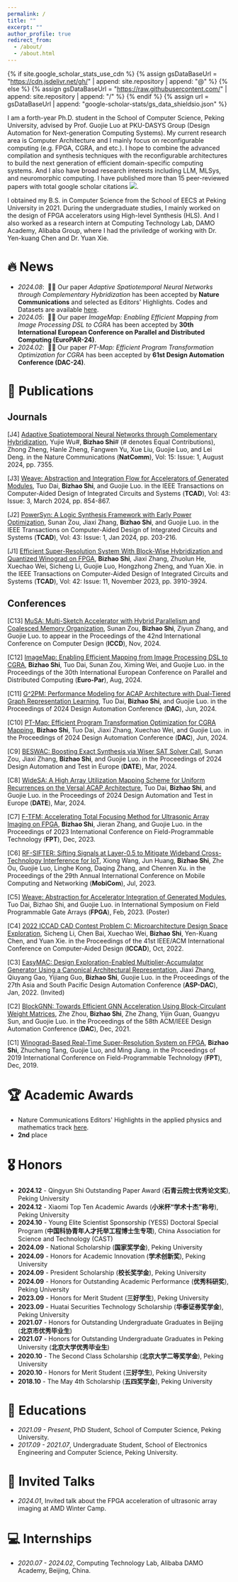 ```yaml
---
permalink: /
title: ""
excerpt: ""
author_profile: true
redirect_from: 
  - /about/
  - /about.html
---
```


{% if site.google_scholar_stats_use_cdn %}
{% assign gsDataBaseUrl = "https://cdn.jsdelivr.net/gh/" | append: site.repository | append: "@" %}
{% else %}
{% assign gsDataBaseUrl = "https://raw.githubusercontent.com/" | append: site.repository | append: "/" %}
{% endif %}
{% assign url = gsDataBaseUrl | append: "google-scholar-stats/gs_data_shieldsio.json" %}

<span class='anchor' id='about-me'></span>

I am a forth-year Ph.D. student in the School of Computer Science, Peking University, advised by Prof. Guojie Luo at PKU-DASYS Group (Design Automation for Next-generation Computing Systems). My current research area is Computer Architecture and I mainly focus on reconfigurable computing (e.g. FPGA, CGRA, and etc.). I hope to combine the advanced compilation and synthesis techniques with the reconfigurable architectures to build the next generation of efficient domain-specific computing systems. And I also have broad research interests including LLM, MLSys, and neuromorphic computing. I have published more than 15 peer-reviewed papers with total google scholar citations <a href='https://scholar.google.com/citations?user=Yz6SL4wAAAAJ'><img src="https://img.shields.io/endpoint?url={{ url | url_encode }}&logo=Google%20Scholar&labelColor=f6f6f6&color=9cf&style=flat&label=citations"></a>.

I obtained my B.S. in Computer Science from the School of EECS at Peking University in 2021. During the undergraduate studies, I mainly worked on the design of FPGA accelerators using High-level Synthesis (HLS). And I also worked as a research intern at Computing Technology Lab, DAMO Academy, Alibaba Group, where I had the priviledge of working with Dr. Yen-kuang Chen and Dr. Yuan Xie. 

<!-- My research interest includes neural machine translation and computer vision. I have published more than 100 papers at the top international AI conferences with total <a href='https://scholar.google.com/citations?user=DhtAFkwAAAAJ'>google scholar citations <strong><span id='total_cit'>260000+</span></strong></a> (You can also use google scholar badge <a href='https://scholar.google.com/citations?user=DhtAFkwAAAAJ'><img src="https://img.shields.io/endpoint?url={{ url | url_encode }}&logo=Google%20Scholar&labelColor=f6f6f6&color=9cf&style=flat&label=citations"></a>). -->


# 🔥 News
- *2024.08*: &nbsp;🎉🎉 Our paper *Adaptive Spatiotemporal Neural Networks through Complementary Hybridization* has been accepted by **Nature Communications** and selected as Editors' Highlights. Codes and Datasets are available [here](https://github.com/shibizhao/hstnn-demo).
- *2024.05*: &nbsp;🎉🎉 Our paper *ImageMap: Enabling Efficient Mapping from Image Processing DSL to CGRA* has been accepted by **30th International European Conference on Parallel and Distributed Computing (EuroPAR-24)**.
- *2024.02*: &nbsp;🎉🎉 Our paper *PT-Map: Efficient Program Transformation Optimization for CGRA* has been accepted by **61st Design Automation Conference (DAC-24)**.
 

# 📝 Publications

## Journals

\[J4\] [Adaptive Spatiotemporal Neural Networks through Complementary Hybridization](https://www.nature.com/articles/s41467-024-51641-x), Yujie Wu#, **Bizhao Shi**# (# denotes Equal Contributions), Zhong Zheng, Hanle Zheng, Fangwen Yu, Xue Liu, Guojie Luo, and Lei Deng. in the Nature Communications (**NatComm**), Vol: 15: Issue: 1, August 2024, pp. 7355.

\[J3\] [Weave: Abstraction and Integration Flow for Accelerators of Generated Modules](https://ieeexplore.ieee.org/document/10288134), Tuo Dai, **Bizhao Shi**, and Guojie Luo. in the IEEE Transactions on Computer-Aided Design of Integrated Circuits and Systems (**TCAD**), Vol: 43: Issue: 3, March 2024, pp. 854-867.

\[J2\] [PowerSyn: A Logic Synthesis Framework with Early Power Optimization](https://ieeexplore.ieee.org/document/10186351), Sunan Zou, Jiaxi Zhang, **Bizhao Shi**, and Guojie Luo. in the IEEE Transactions on Computer-Aided Design of Integrated Circuits and Systems (**TCAD**), Vol: 43: Issue: 1, Jan 2024, pp. 203-216.

\[J1\] [Efficient Super-Resolution System With Block-Wise Hybridization and Quantized Winograd on FPGA](https://ieeexplore.ieee.org/document/10049639), **Bizhao Shi**, Jiaxi Zhang, Zhuolun He, Xuechao Wei, Sicheng Li, Guojie Luo, Hongzhong Zheng, and Yuan Xie. in the IEEE Transactions on Computer-Aided Design of Integrated Circuits and Systems (**TCAD**), Vol: 42: Issue: 11, November 2023, pp. 3910-3924.

## Conferences

\[C13\] [MuSA: Multi-Sketch Accelerator with Hybrid Parallelism and Coalesced Memory Organization](https://ieeexplore.ieee.org/document/10817985), Sunan Zou, **Bizhao Shi**, Ziyun Zhang, and Guojie Luo. to appear in the Proceedings of the 42nd International Conference on Computer Design (**ICCD**), Nov, 2024.

\[C12\] [ImageMap: Enabling Efficient Mapping from Image Processing DSL to CGRA](https://link.springer.com/chapter/10.1007/978-3-031-69577-3_5), **Bizhao Shi**, Tuo Dai, Sunan Zou, Ximing Wei, and Guojie Luo. in the Proceedings of the 30th International European Conference on Parallel and Distributed Computing (**Euro-Par**), Aug, 2024.

\[C11\] [G^2PM: Performance Modeling for ACAP Architecture with Dual-Tiered Graph Representation Learning](https://dl.acm.org/doi/10.1145/3649329.3655898), Tuo Dai, **Bizhao Shi**, and Guojie Luo. in the Proceedings of 2024 Design Automation Conference (**DAC**), Jun, 2024.

\[C10\] [PT-Map: Efficient Program Transformation Optimization for CGRA Mapping](https://dl.acm.org/doi/10.1145/3649329.3656257), **Bizhao Shi**, Tuo Dai, Jiaxi Zhang, Xuechao Wei, and Guojie Luo. in the Proceedings of 2024 Design Automation Conference (**DAC**), Jun, 2024.

\[C9\] [BESWAC: Boosting Exact Synthesis via Wiser SAT Solver Call](https://ieeexplore.ieee.org/document/10546591/), Sunan Zou, Jiaxi Zhang, **Bizhao Shi**, and Guojie Luo. in the Proceedings of 2024 Design Automation and Test in Europe (**DATE**), Mar, 2024.

\[C8\] [WideSA: A High Array Utilization Mapping Scheme for Uniform Recurrences on the Versal ACAP Architecture](https://ieeexplore.ieee.org/document/10546896), Tuo Dai, **Bizhao Shi**, and Guojie Luo. in the Proceedings of 2024 Design Automation and Test in Europe (**DATE**), Mar, 2024.

\[C7\] [F-TFM: Accelerating Total Focusing Method for Ultrasonic Array Imaging on FPGA](https://ieeexplore.ieee.org/document/10416104), **Bizhao Shi**, Jieran Zhang, and Guojie Luo. in the Proceedings of 2023 International Conference on Field-Programmable Technology (**FPT**), Dec, 2023.

\[C6\] [RF-SIFTER: Sifting Signals at Layer-0.5 to Mitigate Wideband Cross-Technology Interference for IoT](https://dl.acm.org/doi/10.1145/3570361.3592513), Xiong Wang, Jun Huang, **Bizhao Shi**, Zhe Ou, Guojie Luo, Linghe Kong, Daqing Zhang, and Chenren Xu. in the Proceedings of the 29th Annual International Conference on Mobile Computing and Networking (**MobiCom**), Jul, 2023.

\[C5\] [Weave: Abstraction for Accelerator Integration of Generated Modules](https://dl.acm.org/doi/abs/10.1145/3543622.3573176), Tuo Dai, Bizhao Shi, and Guojie Luo. in International Symposium on Field Programmable Gate Arrays (**FPGA**), Feb, 2023. (Poster)

\[C4\] [2022 ICCAD CAD Contest Problem C: Microarchitecture Design Space Exploration](https://ieeexplore.ieee.org/document/10069474), Sicheng Li, Chen Bai, Xuechao Wei, **Bizhao Shi**, Yen-Kuang Chen, and Yuan Xie. in the Proceedings of the 41st IEEE/ACM International Conference on Computer-Aided Design (**ICCAD**), Oct, 2022.

\[C3\] [EasyMAC: Design Exploration-Enabled Multiplier-Accumulator Generator Using a Canonical Architectural Representation](https://ieeexplore.ieee.org/document/9712519), Jiaxi Zhang, Qiuyang Gao, Yijiang Guo, **Bizhao Shi**, Guojie Luo. in the Proceedings of the 27th Asia and South Pacific Design Automation Conference (**ASP-DAC**), Jan, 2022. (Invited)

\[C2\] [BlockGNN: Towards Efficient GNN Acceleration Using Block-Circulant Weight Matrices](https://ieeexplore.ieee.org/document/9586181), Zhe Zhou, **Bizhao Shi**, Zhe Zhang, Yijin Guan, Guangyu Sun, and Guojie Luo. in the Proceedings of the 58th ACM/IEEE Design Automation Conference (**DAC**), Dec, 2021.

\[C1\] [Winograd-Based Real-Time Super-Resolution System on FPGA](https://ieeexplore.ieee.org/document/8977840/), **Bizhao Shi**, Zhucheng Tang, Guojie Luo, and Ming Jiang. in the Proceedings of 2019 International Conference on Field-Programmable Technology (**FPT**), Dec, 2019.



<!-- <div class='paper-box'><div class='paper-box-image'><div><div class="badge">CVPR 2016</div><img src='images/500x300.png' alt="sym" width="100%"></div></div>
<div class='paper-box-text' markdown="1">

[Deep Residual Learning for Image Recognition](https://openaccess.thecvf.com/content_cvpr_2016/papers/He_Deep_Residual_Learning_CVPR_2016_paper.pdf)

**Kaiming He**, Xiangyu Zhang, Shaoqing Ren, Jian Sun

[**Project**](https://scholar.google.com/citations?view_op=view_citation&hl=zh-CN&user=DhtAFkwAAAAJ&citation_for_view=DhtAFkwAAAAJ:ALROH1vI_8AC) <strong><span class='show_paper_citations' data='DhtAFkwAAAAJ:ALROH1vI_8AC'></span></strong>
- Lorem ipsum dolor sit amet, consectetur adipiscing elit. Vivamus ornare aliquet ipsum, ac tempus justo dapibus sit amet. 
</div>
</div>

- [Lorem ipsum dolor sit amet, consectetur adipiscing elit. Vivamus ornare aliquet ipsum, ac tempus justo dapibus sit amet](https://github.com), A, B, C, **CVPR 2020** -->

# 🏆 Academic Awards
- Nature Communications Editors' Highlights in the applied physics and mathematics track [here](https://www.nature.com/collections/hjhbgijcei).
- **2nd** place 

# 🎖 Honors
- **2024.12** - Qingyun Shi Outstanding Paper Award (**石青云院士优秀论文奖**), Peking University
- **2024.12** - Xiaomi Top Ten Academic Awards (**小米杯“学术十杰”称号**), Peking University
- **2024.10** - Young Elite Scientist Sponsorship (YESS) Doctoral Special Program (**中国科协青年人才托举工程博士生专项**), China Association for Science and Technology (CAST) 
- **2024.09** - National Scholarship (**国家奖学金**), Peking University
- **2024.09** - Honors for Academic Innovation (**学术创新奖**), Peking University
- **2024.09** - President Scholarship (**校长奖学金**), Peking University
- **2024.09** - Honors for Outstanding Academic Performance (**优秀科研奖**), Peking University
- **2023.09** - Honors for Merit Student (**三好学生**), Peking University
- **2023.09** - Huatai Securities Technology Scholarship (**华泰证券奖学金**), Peking University
- **2021.07** - Honors for Outstanding Undergraduate Graduates in Beijing (**北京市优秀毕业生**)
- **2021.07** - Honors for Outstanding Undergraduate Graduates in Peking University (**北京大学优秀毕业生**)
- **2020.10** - The Second Class Scholarship (**北京大学二等奖学金**), Peking University
- **2020.10** - Honors for Merit Student (**三好学生**), Peking University
- **2018.10** - The May 4th Scholarship (**五四奖学金**), Peking University


# 📖 Educations
- *2021.09 - Present*, PhD Student, School of Computer Science, Peking University. 
- *2017.09 - 2021.07*, Undergraduate Student, School of Electronics Engineering and Computer Science, Peking University. 

# 💬 Invited Talks
- *2024.01*, Invited talk about the FPGA acceleration of ultrasonic array imaging at AMD Winter Camp.


# 💻 Internships
- *2020.07 - 2024.02*, Computing Technology Lab, Alibaba DAMO Academy, Beijing, China.